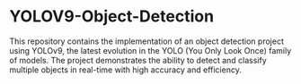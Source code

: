 # YOLOV9-Object-Detection
This repository contains the implementation of an object detection project using YOLOv9, the latest evolution in the YOLO (You Only Look Once) family of models. The project demonstrates the ability to detect and classify multiple objects in real-time with high accuracy and efficiency.
